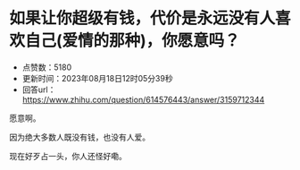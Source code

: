 # 如果让你超级有钱，代价是永远没有人喜欢自己(爱情的那种)，你愿意吗？
- 点赞数：5180
- 更新时间：2023年08月18日12时05分39秒
- 回答url：https://www.zhihu.com/question/614576443/answer/3159712344
<body>
 <p data-pid="DI3SyxEE">愿意啊。</p>
 <p data-pid="h9K4DvUn">因为绝大多数人既没有钱，也没有人爱。</p>
 <p data-pid="NysPZw2M">现在好歹占一头，你人还怪好嘞。</p>
</body>